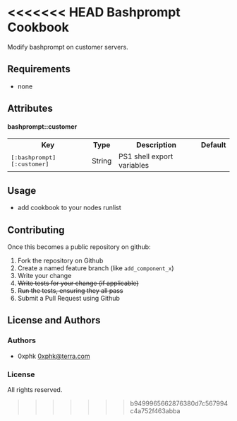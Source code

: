 <<<<<<< HEAD
Bashprompt Cookbook
===============

Modify bashprompt on customer servers.

Requirements
------------

- none


Attributes
----------

#### bashprompt::customer
<table>
  <tr>
    <th>Key</th>
    <th>Type</th>
    <th>Description</th>
    <th>Default</th>
  </tr>
  <tr>
    <td><tt>[:bashprompt][:customer]</tt></td>
    <td>String</td>
    <td>PS1 shell export variables</td>
    <td></td>
  </tr>
</table>


Usage
-----

- add cookbook to your nodes runlist


Contributing
------------
Once this becomes a public repository on github:

1. Fork the repository on Github
2. Create a named feature branch (like `add_component_x`)
3. Write your change
4. <del>Write tests for your change (if applicable)</del>
5. <del>Run the tests, ensuring they all pass</del>
6. Submit a Pull Request using Github

License and Authors
-------------------

### Authors

 - 0xphk <0xphk@terra.com>

### License

All rights reserved.
>>>>>>> b9499965662876380d7c567994c4a752f463abba
